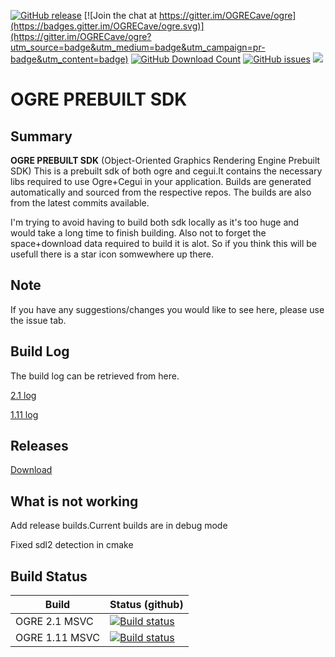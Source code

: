 [![GitHub release](https://img.shields.io/github/release/kenkit/ogre.svg)]()
[![Join the chat at https://gitter.im/OGRECave/ogre](https://badges.gitter.im/OGRECave/ogre.svg)](https://gitter.im/OGRECave/ogre?utm_source=badge&utm_medium=badge&utm_campaign=pr-badge&utm_content=badge)
[![GitHub Download Count](https://github-basic-badges.herokuapp.com/downloads/kenkit/ogre/total.svg)](https://github.com/kenkit/ogre/releases)
[![GitHub issues](https://img.shields.io/github/issues-raw/kenkit/ogre.svg)]()
![](Docs/ogre-logo-wetfloor.gif)


# OGRE PREBUILT SDK
## Summary
**OGRE PREBUILT SDK**
(Object-Oriented Graphics Rendering Engine Prebuilt SDK) 
This is a prebuilt sdk of both ogre and cegui.It contains the necessary libs required to use Ogre+Cegui in your application. 
Builds are generated automatically and sourced from the respective repos.
The builds are also from the latest commits available.

I'm trying to avoid having to build both sdk locally as it's too huge and would take a long time to finish building.
Also not to forget the space+download data required to build it is alot.
So if you think this will be usefull there is a star icon somwewhere up there.

## Note
If you have any suggestions/changes you would like to see here, please use the issue tab.

## Build Log
The build log can be retrieved from here.

[2.1  log](https://ci.appveyor.com/project/kenkit/ogre-6fnyg?fullLog=true)

[1.11 log](https://ci.appveyor.com/project/kenkit/ogre-mm8lb?fullLog=true)

## Releases
[Download](https://github.com/kenkit/ogre/releases/latest)
## What is not working
Add release builds.Current builds are in debug mode

Fixed sdl2 detection in cmake
## Build Status
| Build | Status (github) |
|-------|-----------------|
| OGRE 2.1 MSVC | [![Build status](https://ci.appveyor.com/api/projects/status/q4q8yqy7uad0utmd?svg=true)](https://ci.appveyor.com/project/kenkit/ogre-6fnyg)
| OGRE 1.11 MSVC | [![Build status](https://ci.appveyor.com/api/projects/status/s0l07pa1uo7coda2?svg=true)](https://ci.appveyor.com/project/kenkit/ogre-mm8lb)
